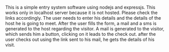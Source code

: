 This is a simple entry system software using nodejs and expressjs.
This works only in localhost server because it is not hosted. Please check the links accordingly.
The user needs to enter his details and the details of the host he is going to meet.
After the user fills the form, a mail and a sms is generated to the host regarding the visitor.
A mail is generated to the visitor, which sends him a button, clicking on it leads to the check out.
after the user checks out using the link sent to his mail, he gets the details of his visit.
